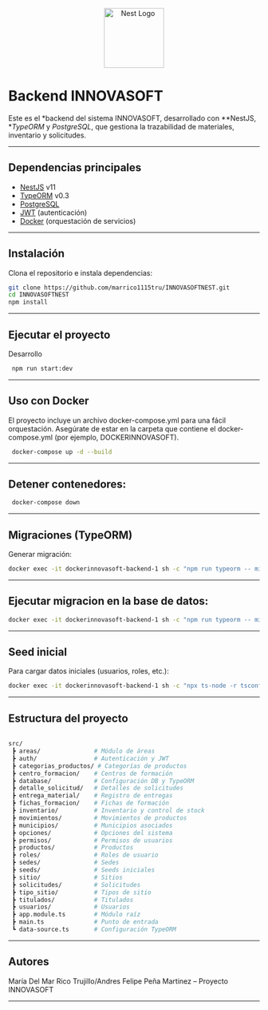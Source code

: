 <p align="center">
  <a href="http://nestjs.com/" target="blank">
    <img src="https://nestjs.com/img/logo-small.svg" width="120" alt="Nest Logo" />
  </a>
</p>

# Backend INNOVASOFT

Este es el *backend del sistema INNOVASOFT, desarrollado con **NestJS, **TypeORM* y *PostgreSQL*, que gestiona la trazabilidad de materiales, inventario y solicitudes.

---

## Dependencias principales

- [NestJS](https://nestjs.com/) v11  
- [TypeORM](https://typeorm.io/) v0.3  
- [PostgreSQL](https://www.postgresql.org/)  
- [JWT](https://jwt.io/) (autenticación)  
- [Docker](https://www.docker.com/) (orquestación de servicios)  

---

## Instalación

Clona el repositorio e instala dependencias:

``` bash
git clone https://github.com/marrico1115tru/INNOVASOFTNEST.git
cd INNOVASOFTNEST
npm install
```

---


## Ejecutar el proyecto

 Desarrollo

``` bash
 npm run start:dev

``` 
---


## Uso con Docker
 El proyecto incluye un archivo docker-compose.yml para una fácil orquestación. Asegúrate de estar en la carpeta que contiene el docker-compose.yml (por ejemplo, DOCKERINNOVASOFT).


```bash
 docker-compose up -d --build

```
---

## Detener contenedores:

``` bash
 docker-compose down
```

---

## Migraciones (TypeORM)

Generar migración:


```bash
docker exec -it dockerinnovasoft-backend-1 sh -c "npm run typeorm -- migration:generate src/database/migrations/"NOMBRE DE LA MIGRACION"
```
---


## Ejecutar migracion en la base de datos:

``` bash
docker exec -it dockerinnovasoft-backend-1 sh -c "npm run typeorm -- migration:run"

```
---


## Seed inicial
Para cargar datos iniciales (usuarios, roles, etc.):

``` bash
docker exec -it dockerinnovasoft-backend-1 sh -c "npx ts-node -r tsconfig-paths/register src/seeds/seed.ts"
```

---


## Estructura del proyecto

```bash

src/
 ┣ areas/               # Módulo de áreas
 ┣ auth/                # Autenticación y JWT
 ┣ categorias_productos/ # Categorías de productos
 ┣ centro_formacion/    # Centros de formación
 ┣ database/            # Configuración DB y TypeORM
 ┣ detalle_solicitud/   # Detalles de solicitudes
 ┣ entrega_material/    # Registro de entregas
 ┣ fichas_formacion/    # Fichas de formación
 ┣ inventario/          # Inventario y control de stock
 ┣ movimientos/         # Movimientos de productos
 ┣ municipios/          # Municipios asociados
 ┣ opciones/            # Opciones del sistema
 ┣ permisos/            # Permisos de usuarios
 ┣ productos/           # Productos
 ┣ roles/               # Roles de usuario
 ┣ sedes/               # Sedes
 ┣ seeds/               # Seeds iniciales
 ┣ sitio/               # Sitios
 ┣ solicitudes/         # Solicitudes
 ┣ tipo_sitio/          # Tipos de sitio
 ┣ titulados/           # Titulados
 ┣ usuarios/            # Usuarios
 ┣ app.module.ts        # Módulo raíz
 ┣ main.ts              # Punto de entrada
 ┗ data-source.ts       # Configuración TypeORM

```
---

## Autores

María Del Mar Rico Trujillo/Andres Felipe Peña Martinez – Proyecto INNOVASOFT

---